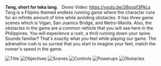 __Teng, short for teka lang.__
&nbsp;
Demo Video: https://youtu.be/38pypf3PkLs
&nbsp;
Teng is a Filipino themed endless running game where the character runs for an infinite amount of time while avoiding obstacles. It has three game scenes which is Vigan, San Juanico Bridge, and Metro-Manila. Also, the obstacles in the game are a common vehicle that you will see here in the Philippines. You will experience a rush, a thrill running down your spine. Sounds familiar? That's exactly what you feel while playing our game. The adrenaline rush is so surreal that you start to imagine your feet, match the runner's speed in the game.

![Title](./Images/1.png)
![Objectives](./Images/2.png)
![Scenes](./Images/3.png)
![Controls](./Images/4.png)
![Powerups](./Images/5.png)
![Obstacles](./Images/6.png)
